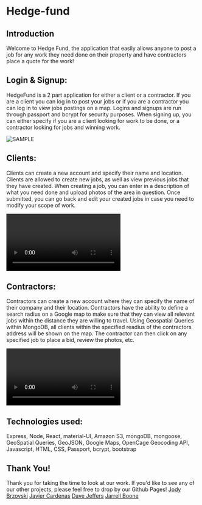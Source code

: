 # Hedge-fund

## Introduction

Welcome to Hedge Fund, the application that easily allows anyone to post a job for any work they need done on their property and have contractors place a quote for the work!

## Login & Signup:

HedgeFund is a 2 part application for either a client or a contractor.  If you are a client you can log in to post your jobs or if you are a contractor you can log in to view jobs postings on a map.  Logins and signups are run through passport and bcrypt for security purposes. When signing up, you can either specify if you are a client looking for work to be done, or a contractor looking for jobs and winning work.

![SAMPLE](public/images/screenshot.png)

## Clients:

Clients can create a new account and specify their name and location. Clients are allowed to create new jobs, as well as view previous jobs that they have created. When creating a job, you can enter in a description of what you need done and upload photos of the area in question. Once submitted, you can go back and edit your created jobs in case you need to modify your scope of work. 

![Client](public/images/HedgeFundClient.mp4)

## Contractors:

Contractors can create a new account where they can specify the name of their company and their location. Contractors have the ability to define a search radius on a Google map to make sure that they can view all relevant jobs within the distance they are willing to travel. Using Geospatial Queries within MongoDB, all clients within the specified readius of the contractors address will be shown on the map. The contractor can then click on any specified job to place a bid, review the photos, etc.

![Contractor](public/images/HedgeFundContractor.mp4)

## Technologies used:

Express, Node, React, material-UI, Amazon S3, mongoDB, mongoose, GeoSpatial Queries, GeoJSON, Google Maps, OpenCage Geocoding API, Javascript, HTML, CSS, Passport, bcrypt, bootstrap

## Thank You!

Thank you for taking the time to look at our work. If you'd like to see any of our other projects, please feel free to drop by our Github Pages!
[Jody Brzovski](https://github.com/JodyBrzo)
[Javier Cardenas](https://github.com/Glatorian13)
[Dave Jeffers](https://github.com/zdjeffers)
[Jarrell Boone](https://github.com/JarellB4)
